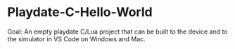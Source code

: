 # Playdate-C-Hello-World
Goal: An empty playdate C/Lua project that can be built to the device and to the simulator in VS Code on Windows and Mac.
